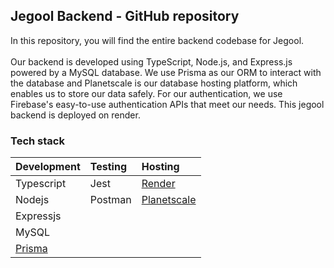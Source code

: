 ## Jegool Backend - GitHub repository 

In this repository, you will find the entire backend codebase for Jegool.
<br/>
<br/>
Our backend is developed using TypeScript, Node.js, and Express.js powered by a MySQL database.
We use Prisma as our ORM to interact with the database and Planetscale is our database hosting platform, which enables us to store our data safely.
For our authentication, we use Firebase's easy-to-use authentication APIs that meet our needs.
This jegool backend is deployed on render.
<br/>
### Tech stack

|Development                       |Testing   |Hosting                                |
|:---------------------------------|:---------|:--------------------------------------|
|Typescript                        |Jest      |[Render](https://render.com)           |
|Nodejs                            |Postman   |[Planetscale](https://planetscale.com) |
|Expressjs                         |          |                                       |
|MySQL                             |          |                                       |
|[Prisma](https://prisma.io)       |          |                                       |

